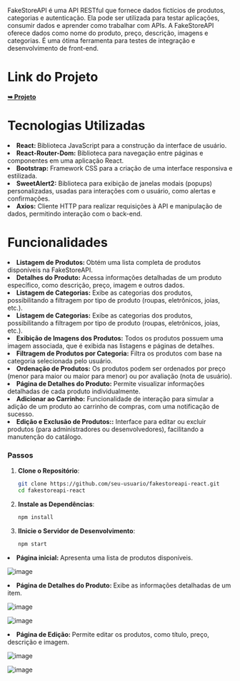 
<p>
FakeStoreAPI é uma API RESTful que fornece dados fictícios de produtos, categorias e autenticação. Ela pode ser utilizada para testar aplicações, consumir dados e aprender como trabalhar com APIs. A FakeStoreAPI oferece dados como nome do produto, preço, descrição, imagens e categorias. É uma ótima ferramenta para testes de integração e desenvolvimento de front-end.
</p>

<h1>Link do Projeto</h1>
<a href="https://fakestoreapi-react.vercel.app/home" rel="nofollow"><strong>➥ Projeto</strong></a></p>

<h1>Tecnologias Utilizadas</h1>
<li><strong>React: </strong> Biblioteca JavaScript para a construção da interface de usuário.</li>
<li><strong>React-Router-Dom:</strong>  Biblioteca para navegação entre páginas e componentes em uma aplicação React.</li>
<li><strong>Bootstrap:</strong> Framework CSS para a criação de uma interface responsiva e estilizada.</li>
<li><strong>SweetAlert2:</strong> Biblioteca para exibição de janelas modais (popups) personalizadas, usadas para interações com o usuário, como alertas e confirmações.</li>
<li><strong>Axios:</strong> Cliente HTTP para realizar requisições à API e manipulação de dados, permitindo interação com o back-end.</li>


<h1>Funcionalidades</h1>
<li><strong>Listagem de Produtos: </strong> Obtém uma lista completa de produtos disponíveis na FakeStoreAPI.</li>
<li><strong>Detalhes do Produto:</strong> Acessa informações detalhadas de um produto específico, como descrição, preço, imagem e outros dados.</li>
<li><strong>Listagem de Categorias:</strong> Exibe as categorias dos produtos, possibilitando a filtragem por tipo de produto (roupas, eletrônicos, joias, etc.).</li>
<li><strong>Listagem de Categorias:</strong> Exibe as categorias dos produtos, possibilitando a filtragem por tipo de produto (roupas, eletrônicos, joias, etc.).</li>
<li><strong>Exibição de Imagens dos Produtos:</strong> Todos os produtos possuem uma imagem associada, que é exibida nas listagens e páginas de detalhes.</li>
<li><strong>Filtragem de Produtos por Categoria:</strong> Filtra os produtos com base na categoria selecionada pelo usuário.</li>
<li><strong>Ordenação de Produtos:</strong> Os produtos podem ser ordenados por preço (menor para maior ou maior para menor) ou por avaliação (nota de usuário).</li>
<li><strong>Página de Detalhes do Produto:</strong> Permite visualizar informações detalhadas de cada produto individualmente.</li>
<li><strong>Adicionar ao Carrinho:</strong> Funcionalidade de interação para simular a adição de um produto ao carrinho de compras, com uma notificação de sucesso.</li>
<li><strong>Edição e Exclusão de Produtos::</strong> Interface para editar ou excluir produtos (para administradores ou desenvolvedores), facilitando a manutenção do catálogo.</li>


### Passos
1. **Clone o Repositório**:
   ```bash
   git clone https://github.com/seu-usuario/fakestoreapi-react.git
   cd fakestoreapi-react

2. **Instale as Dependências**:
   ```bash
   npm install

3. **IInicie o Servidor de Desenvolvimento**:
   ```bash
   npm start
   

<li><strong>Página inicial: </strong> Apresenta uma lista de produtos disponíveis.</li>

![image](https://github.com/user-attachments/assets/3bc67a67-b142-4e00-b4fe-505049166820)

<li><strong>Página de Detalhes do Produto: </strong> Exibe as informações detalhadas de um item.</li>

![image](https://github.com/user-attachments/assets/104b2cb5-d914-406c-9e17-6ac1caa27f51)

![image](https://github.com/user-attachments/assets/b81b3070-fda3-4ff9-bf9e-fb913a8a6b4a)


<li><strong>Página de Edição: </strong> Permite editar os produtos, como título, preço, descrição e imagem.</li>

![image](https://github.com/user-attachments/assets/37fb6e14-ea34-4a33-8301-78aa0591258d)

![image](https://github.com/user-attachments/assets/7107f858-8125-4ca8-ae1c-a190e3905a94)





